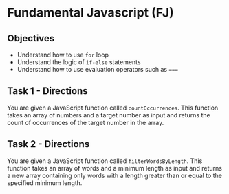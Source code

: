 # Fundamental Javascript (FJ)
## Objectives
- Understand how to use `for` loop
- Understand the logic of `if-else` statements
- Understand how to use evaluation operators such as `===`

## Task 1 - Directions
You are given a JavaScript function called `countOccurrences`. This function takes an array of numbers and a target number as input and returns the count of occurrences of the target number in the array.

## Task 2 - Directions
You are given a JavaScript function called `filterWordsByLength`. This function takes an array of words and a minimum length as input and returns a new array containing only words with a length greater than or equal to the specified minimum length.
